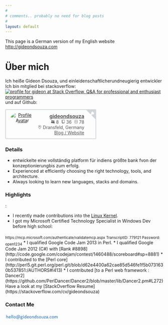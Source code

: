 ```yaml
---
#
# comments.. probably no need for blog posts
#
layout: default
---
```


This page is a German version of my English website http://gideondsouza.com







# Über mich
Ich heiße Gideon Dsouza, und einleidenschaftlicherundneugierig
entwickler Ich bin mitglied bei stackoverflow:
<a href="https://stackoverflow.com/users/368070/gideon">
<img src="https://stackoverflow.com/users/flair/368070.png" width="208" height="58" alt="profile for gideon at Stack Overflow, Q&amp;A for professional and enthusiast programmers" title="profile for gideon at Stack Overflow, Q&amp;A for professional and enthusiast programmers">
</a>und auf Github:

<div class="github-flair" style="box-sizing: border-box; line-height: normal; display: flex; align-items: center; width: 290px; height: 95px; color: rgb(85, 85, 85); position: relative; border: 2px solid rgb(209, 213, 218); border-radius: 3px; padding: 5px 10px; font-family: -apple-system, BlinkMacSystemFont, &quot;Segoe UI&quot;, Roboto, Helvetica, Arial, sans-serif, &quot;Apple Color Emoji&quot;, &quot;Segoe UI Emoji&quot;, &quot;Segoe UI Symbol&quot;;"><svg title="GitHub Flair" width="30" height="30" viewBox="0 0 250 250" style="fill: rgb(209, 213, 218); color: rgb(255, 255, 255); position: absolute; top: 0px; right: 0px; border: 0px;"><path d="M0,0 L115,115 L130,115 L142,142 L250,250 L250,0 Z"></path><path d="M115.0,115.0 C114.9,115.1 118.7,116.5 119.8,115.4 L133.7,101.6 C136.9,99.2 139.9,98.4 142.2,98.6 C133.8,88.0 127.5,74.4 143.8,58.0 C148.5,53.4 154.0,51.2 159.7,51.0 C160.3,49.4 163.2,43.6 171.4,40.1 C171.4,40.1 176.1,42.5 178.8,56.2 C183.1,58.6 187.2,61.8 190.9,65.4 C194.5,69.0 197.7,73.2 200.1,77.6 C213.8,80.2 216.3,84.9 216.3,84.9 C212.7,93.1 206.9,96.0 205.4,96.6 C205.1,102.4 203.0,107.8 198.3,112.5 C181.9,128.9 168.3,122.5 157.7,114.1 C157.9,116.9 156.7,120.9 152.7,124.9 L141.0,136.5 C139.8,137.7 141.6,141.9 141.8,141.8 Z" fill="currentColor"></path></svg><div class="avatar" style="text-align: center; position: relative; width: 75px; height: 75px; margin-left: 5px;"><a href="https://github.com/gideondsouza" target="_blank"><img src="https://avatars0.githubusercontent.com/u/537505?v=4" alt="Profile Avatar" style="width: 100%; height: 100%; border-radius: 50%;"></a></div><div class="info" style="width: 160px; text-align: right; font-size: 14px;"><div class="name" style="font-weight: bold; font-size: 16px;"><a href="https://github.com/gideondsouza" target="_blank" style="color: rgb(85, 85, 85);">gideondsouza</a></div><div class="meta"><span title="Followers"><svg height="12" viewBox="0 0 16 16" width="12" style="fill: rgb(85, 85, 85);"><path fill-rule="evenodd" d="M16 12.999c0 .439-.45 1-1 1H7.995c-.539 0-.994-.447-.995-.999H1c-.54 0-1-.561-1-1 0-2.634 3-4 3-4s.229-.409 0-1c-.841-.621-1.058-.59-1-3 .058-2.419 1.367-3 2.5-3s2.442.58 2.5 3c.058 2.41-.159 2.379-1 3-.229.59 0 1 0 1s1.549.711 2.42 2.088C9.196 9.369 10 8.999 10 8.999s.229-.409 0-1c-.841-.62-1.058-.59-1-3 .058-2.419 1.367-3 2.5-3s2.437.581 2.495 3c.059 2.41-.158 2.38-1 3-.229.59 0 1 0 1s3.005 1.366 3.005 4"></path></svg> 8&nbsp;&nbsp;</span><span title="Total Public Repositories"><svg height="12" viewBox="0 0 12 16" width="12" style="fill: rgb(85, 85, 85);"><path fill-rule="evenodd" d="M4 9H3V8h1v1zm0-3H3v1h1V6zm0-2H3v1h1V4zm0-2H3v1h1V2zm8-1v12c0 .55-.45 1-1 1H6v2l-1.5-1.5L3 16v-2H1c-.55 0-1-.45-1-1V1c0-.55.45-1 1-1h10c.55 0 1 .45 1 1zm-1 10H1v2h2v-1h3v1h5v-2zm0-10H2v9h9V1z"></path></svg> 36&nbsp;&nbsp;</span><span title="Total Public Gists"><svg height="12" viewBox="0 0 12 16" width="12" style="fill: rgb(85, 85, 85);"><path fill-rule="evenodd" d="M7.5 5L10 7.5 7.5 10l-.75-.75L8.5 7.5 6.75 5.75 7.5 5zm-3 0L2 7.5 4.5 10l.75-.75L3.5 7.5l1.75-1.75L4.5 5zM0 13V2c0-.55.45-1 1-1h10c.55 0 1 .45 1 1v11c0 .55-.45 1-1 1H1c-.55 0-1-.45-1-1zm1 0h10V2H1v11z"></path></svg> 78</span></div><div class="location"><svg height="12" viewBox="0 0 12 16" width="12" style="fill: rgb(85, 85, 85);"><path fill-rule="evenodd" d="M6 0C2.69 0 0 2.5 0 5.5 0 10.02 6 16 6 16s6-5.98 6-10.5C12 2.5 9.31 0 6 0zm0 14.55C4.14 12.52 1 8.44 1 5.5 1 3.02 3.25 1 6 1c1.34 0 2.61.48 3.56 1.36.92.86 1.44 1.97 1.44 3.14 0 2.94-3.14 7.02-5 9.05zM8 5.5c0 1.11-.89 2-2 2-1.11 0-2-.89-2-2 0-1.11.89-2 2-2 1.11 0 2 .89 2 2z"></path></svg><span>&nbsp;Dransfeld, Germany</span></div><div class="blog"><a href="http://www.gideondsouza.com" target="_blank" style="color: rgb(85, 85, 85);">Blog / Website</a></div></div></div>

### Details

* entwickelte eine vollständig platform für indiens größte bank fvon der konzeptionierungbis zum erfolg.
* Experienced at efficiently choosing the right technology, tools, and architecture.
* Always looking to learn new languages, stacks and domains.

### Highlights

: 

* I recently made contributions into the [Linux Kernel](http://git.kernel.org/cgit/linux/kernel/git/next/linux-next.git/log/?qt=author&q=gideon). 
* I got my Microsoft Certified Technology Specialist in Windows Dev before high school:
<sub>
https://mcp.microsoft.com/authenticate/validatemcp.aspx  
TranscriptID: 779121  
Password: open1234</sub>
* I qualified Google Code Jam 2013 in Perl.
* I qualified Google Code Jam 2012 (C#) with [Rank #8898](http://code.google.com/codejam/contest/1460488/scoreboard#sp=8881)
* I contributed to the [Perl core](http://perl5.git.perl.org/perl.git/blob/d62e4400a62cae85d546fe1f5b0731630b537851:/AUTHORS#l413) 
* I contributed [to a Perl web framework : Dancer2](https://github.com/PerlDancer/Dancer2/blob/master/lib/Dancer2.pm#L272)
Have a look at my [StackOverflow Resume](https://stackoverflow.com/cv/gideondsouza) 

 


### Contact Me

![My email address](https://raw.githubusercontent.com/gideondsouza/gideondsouza_DE/master/email_in_pixels.png)


